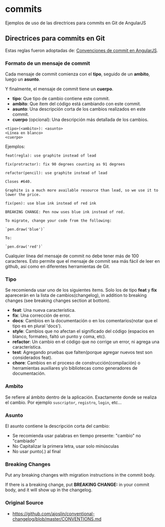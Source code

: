 # commits
Ejemplos de uso de las directrices para commits en Git de AngularJS

## Directrices para commits en Git 

Estas reglas fueron adoptadas de: [Convenciones de commit en AngularJS](https://docs.google.com/document/d/1QrDFcIiPjSLDn3EL15IJygNPiHORgU1_OOAqWjiDU5Y/).

### Formato de un mensaje de commit

Cada mensaje de commit comienza con el **tipo**, seguido de un **ambito**, luego un **asunto**.

Y finalmente, el mensaje de commit tiene un **cuerpo**.

- **tipo**: Que tipo de cambio contiene este commit.
- **ambito**: Que ítem del código está cambiando con este commit.
- **asunto**: Una descripción corta de los cambios realizados en este commit.
- **cuerpo** (opcional): Una descripción más detallada de los cambios.

```
<tipo>(<ambito>): <asunto>
<Línea en blanco>
<cuerpo>
```

Ejemplos:
```
feat(regla): use graphite instead of lead
```
```
fix(protractor): fix 90 degrees counting as 91 degrees
```
```
refactor(pencil): use graphite instead of lead

Closes #640.

Graphite is a much more available resource than lead, so we use it to lower the price.
```
```
fix(pen): use blue ink instead of red ink

BREAKING CHANGE: Pen now uses blue ink instead of red.

To migrate, change your code from the following:

`pen.draw('blue')`

To:

`pen.draw('red')`
```

Cualquier línea del mensaje de commit no debe tener más de 100 caracteres. Esto permite que el mensaje de commit sea más fácil
de leer en github, así como en diferentes herramientas de Git.

### Tipo
Se recomienda usar uno de los siguientes ítems. Solo los de tipo **feat** y **fix** aparecerán en la lista de cambios(changelog), in addition to breaking changes (see breaking changes section at bottom).

* **feat**: Una nueva característica.
* **fix**: Una corrección de error.
* **docs**: Cambios en la documentación o en los comentarios(notar que el tipo es en plural 'docs').
* **style**: Cambios que no afectan el significado del código (espacios en blanco, formateo, faltó un punto y coma, etc).
* **refactor**: Un cambio en el código que no corrige un error, ni agrega una característica.
* **test**: Agregando pruebas que falten(porque agregar nuevos test son considerados feat).
* **chore**: Cambios en el proceso de construcción(compilación) o herramientas auxiliares y/o bibliotecas como generadores de documentación.

### Ambito
Se refiere al ámbito dentro de la aplicación. Exactamente donde se realiza el cambio.
Por ejemplo `suscriptor`,
`registro`, `login`, etc...

### Asunto
El asunto contiene la descripción corta del cambio:

* Se recomienda usar palabras en tiempo presente: "cambio" no "cambiado" 
* No Capitalizar la primera letra, usar solo minúsculas
* No usar punto(.) al final


### Breaking Changes
Put any breaking changes with migration instructions in the commit body.

If there is a breaking change, put **BREAKING CHANGE:** in your commit body, and it will show up in the changelog.


### Original Source

* https://github.com/ajoslin/conventional-changelog/blob/master/CONVENTIONS.md